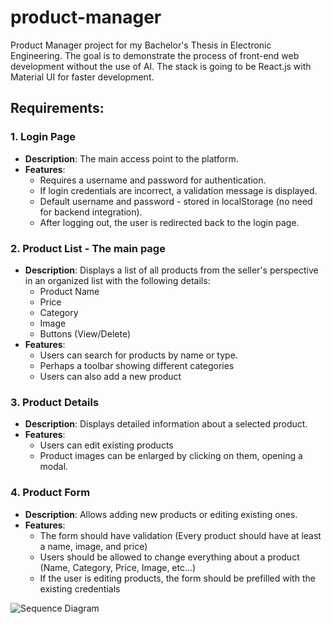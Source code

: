 # product-manager
Product Manager project for my Bachelor's Thesis in Electronic Engineering.
The goal is to demonstrate the process of front-end web development without the use of AI.
The stack is going to be React.js with Material UI for faster development.

## Requirements: 
### 1. Login Page
- **Description**: The main access point to the platform.
- **Features**:
  - Requires a username and password for authentication.
  - If login credentials are incorrect, a validation message is displayed.
  - Default username and password - stored in localStorage (no need for backend integration).
  - After logging out, the user is redirected back to the login page.

### 2. Product List - The main page
- **Description**: Displays a list of all products from the seller's perspective in an organized list with the following details:
  - Product Name
  - Price
  - Category
  - Image
  - Buttons (View/Delete)
- **Features**:
  - Users can search for products by name or type.
  - Perhaps a toolbar showing different categories
  - Users can also add a new product

### 3. Product Details
- **Description**: Displays detailed information about a selected product.
- **Features**:
  - Users can edit existing products
  - Product images can be enlarged by clicking on them, opening a modal.

### 4. Product Form
- **Description**: Allows adding new products or editing existing ones.
- **Features**:
  - The form should have validation (Every product should have at least a name, image, and price)
  - Users should be allowed to change everything about a product (Name, Category, Price, Image, etc...)
  - If the user is editing products, the form should be prefilled with the existing credentials

![Sequence Diagram](https://github.com/anna757/ProductManager/assets/72200944/6b311661-e06c-40a2-9216-86855f3be626)
